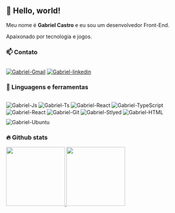 ## 👋 Hello, world!

<p>Meu nome é <strong>Gabriel Castro</strong> e eu sou um desenvolvedor Front-End.</p>

<p>Apaixonado por tecnologia e jogos.</p>

### 📫 Contato
##
<div>
  <a href="mailto:gabrielneoob@gmail.com"><img src="https://img.shields.io/badge/Gmail-D14836?style=for-the-badge&logo=gmail&logoColor=white" alt="Gabriel-Gmail"></a>
  <a href="https://www.linkedin.com/in/gabriel-neoob/"><img src="https://img.shields.io/badge/LinkedIn-0077B5?style=for-the-badge&logo=linkedin&logoColor=white" alt="Gabriel-linkedin"></a>
</div>


### 🚀 Linguagens e ferramentas
##
<div>
  <img align="center" alt="Gabriel-Js" src="https://camo.githubusercontent.com/49fbb99f92674cc6825349b154b65aaf4064aec465d61e8e1f9fb99da3d922a1/68747470733a2f2f696d672e736869656c64732e696f2f62616467652f68746d6c352d2532334533344632362e7376673f7374796c653d666f722d7468652d6261646765266c6f676f3d68746d6c35266c6f676f436f6c6f723d7768697465">
  <img align="center" alt="Gabriel-Ts" src="https://camo.githubusercontent.com/e6b67b27998fca3bccf4c0ee479fc8f9de09d91f389cccfbe6cb1e29c10cfbd7/68747470733a2f2f696d672e736869656c64732e696f2f62616467652f637373332d2532333135373242362e7376673f7374796c653d666f722d7468652d6261646765266c6f676f3d63737333266c6f676f436f6c6f723d7768697465">
  <img align="center" alt="Gabriel-React" src="https://camo.githubusercontent.com/aeddc848275a1ffce386dc81c04541654ca07b2c43bbb8ad251085c962672aea/68747470733a2f2f696d672e736869656c64732e696f2f62616467652f6a6176617363726970742d2532333332333333302e7376673f7374796c653d666f722d7468652d6261646765266c6f676f3d6a617661736372697074266c6f676f436f6c6f723d253233463744463145">
  <img align="center" alt="Gabriel-TypeScript" src="https://camo.githubusercontent.com/ee71fcc1aa3d059265517741dffc4161922fd744377e7a5f07c43381d0aa9aac/68747470733a2f2f696d672e736869656c64732e696f2f62616467652f747970657363726970742d2532333030374143432e7376673f7374796c653d666f722d7468652d6261646765266c6f676f3d74797065736372697074266c6f676f436f6c6f723d7768697465"/>
  <img align="center" alt="Gabriel-React"src="https://camo.githubusercontent.com/ab4c3c731a174a63df861f7b118d6c8a6c52040a021a552628db877bd518fe84/68747470733a2f2f696d672e736869656c64732e696f2f62616467652f72656163742d2532333230323332612e7376673f7374796c653d666f722d7468652d6261646765266c6f676f3d7265616374266c6f676f436f6c6f723d253233363144414642">
  <img align="center" alt="Gabriel-Git" src="https://camo.githubusercontent.com/ec0d32e85caf4723d5182a75338c89f85a2c3679aed0c46c9ee9fd1c8dc2a316/68747470733a2f2f696d672e736869656c64732e696f2f62616467652f6769742d2532334630353033332e7376673f7374796c653d666f722d7468652d6261646765266c6f676f3d676974266c6f676f436f6c6f723d7768697465"/>
  <img align="center" alt="Gabriel-Stlyed" src="https://img.shields.io/badge/styled--components-DB7093?style=for-the-badge&logo=styled-components&logoColor=white"/>
  <img align="center" alt="Gabriel-HTML" src="https://camo.githubusercontent.com/ec8056bddf659d21de39b358d9786e56731cd767117e091348411666a5e7eee6/68747470733a2f2f696d672e736869656c64732e696f2f62616467652f7461696c77696e646373732d2532333338423241432e7376673f7374796c653d666f722d7468652d6261646765266c6f676f3d7461696c77696e642d637373266c6f676f436f6c6f723d7768697465">
 <img align="center" alt="Gabriel-Ubuntu" style="padding-top: 10px;" src="https://img.shields.io/badge/Ubuntu-E95420?style=for-the-badge&logo=ubuntu&logoColor=white"/>
</div>
  
  
  ### 🔥 Github stats
  <div>
   <a href="https://github.com/gabrielneoob">
     <img height="160em" src="https://github-readme-stats.vercel.app/api?username=gabrielneoob&hide=prs&show_icons=true&theme=transparent"/>
     <img height="160em" src="https://github-readme-stats.vercel.app/api/top-langs/?username=gabrielneoob&langs_count=8&layout=compact&theme=transparent"/>
   </a>
  </div>
 
<!--
**gabrielneoob/gabrielneoob** is a ✨ _special_ ✨ repository because its `README.md` (this file) appears on your GitHub profile.

Here are some ideas to get you started:

- 🔭 I’m currently working on ...
- 🌱 I’m currently learning ...
- 👯 I’m looking to collaborate on ...
- 🤔 I’m looking for help with ...
- 💬 Ask me about ...
- 📫 How to reach me: ...
- 😄 Pronouns: ...
- ⚡ Fun fact: ...
-->
